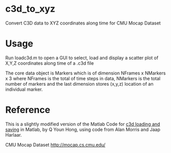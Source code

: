 # c3d_to_xyz
Convert C3D data to XYZ coordinates along time for CMU Mocap Dataset

# Usage
Run loadc3d.m to open a GUI to select, load and display a scatter plot of X,Y,Z coordinates along time of a .c3d file

The core data object is Markers which is of dimension NFrames x NMarkers x 3 where NFrames is the total of time steps in data, NMarkers is the total number of markers and the last dimension stores (x,y,z) location of an individual marker.

# Reference
This is a slightly modified version of the Matlab Code for [c3d loading and saving](http://graphics.cs.cmu.edu/software/c3d_matlab.zip) in Matlab, by Q Youn Hong, using code from Alan Morris and Jaap Harlaar. 

CMU Mocap Dataset <http://mocap.cs.cmu.edu/>
